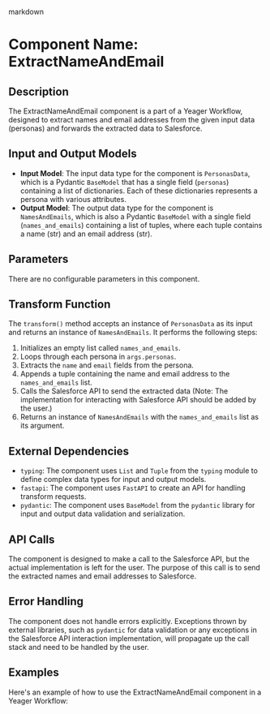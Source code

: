 markdown
# Component Name: ExtractNameAndEmail

## Description

The ExtractNameAndEmail component is a part of a Yeager Workflow, designed to extract names and email addresses from the given input data (personas) and forwards the extracted data to Salesforce.

## Input and Output Models

- **Input Model**: The input data type for the component is `PersonasData`, which is a Pydantic `BaseModel` that has a single field (`personas`) containing a list of dictionaries. Each of these dictionaries represents a persona with various attributes.
- **Output Model**: The output data type for the component is `NamesAndEmails`, which is also a Pydantic `BaseModel` with a single field (`names_and_emails`) containing a list of tuples, where each tuple contains a name (str) and an email address (str).

## Parameters

There are no configurable parameters in this component.

## Transform Function

The `transform()` method accepts an instance of `PersonasData` as its input and returns an instance of `NamesAndEmails`. It performs the following steps:

1. Initializes an empty list called `names_and_emails`.
2. Loops through each persona in `args.personas`.
3. Extracts the `name` and `email` fields from the persona.
4. Appends a tuple containing the name and email address to the `names_and_emails` list.
5. Calls the Salesforce API to send the extracted data (Note: The implementation for interacting with Salesforce API should be added by the user.)
6. Returns an instance of `NamesAndEmails` with the `names_and_emails` list as its argument.

## External Dependencies

- `typing`: The component uses `List` and `Tuple` from the `typing` module to define complex data types for input and output models.
- `fastapi`: The component uses `FastAPI` to create an API for handling transform requests.
- `pydantic`: The component uses `BaseModel` from the `pydantic` library for input and output data validation and serialization.

## API Calls

The component is designed to make a call to the Salesforce API, but the actual implementation is left for the user. The purpose of this call is to send the extracted names and email addresses to Salesforce.

## Error Handling

The component does not handle errors explicitly. Exceptions thrown by external libraries, such as `pydantic` for data validation or any exceptions in the Salesforce API interaction implementation, will propagate up the call stack and need to be handled by the user.

## Examples

Here's an example of how to use the ExtractNameAndEmail component in a Yeager Workflow:

